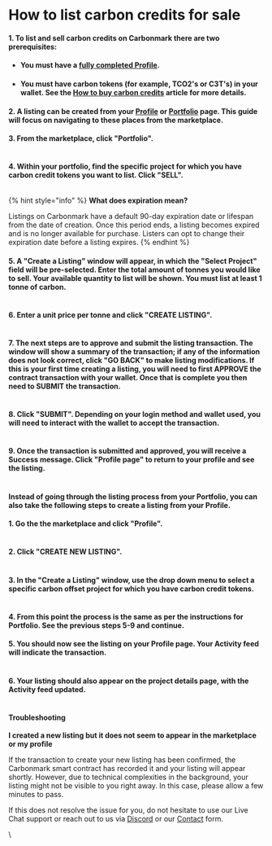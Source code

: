 # How to list carbon credits for sale

#### 1. To list and sell carbon credits on Carbonmark there are two prerequisites:

* #### You must have a [fully completed Profile](https://www.carbonmark.com/blog/how-to-create-and-edit-your-profile).
* #### You must have carbon tokens (for example, TCO2's or C3T's) in your wallet. See the [How to buy carbon credits](https://www.carbonmark.com/blog/how-to-buy-carbon-credits) article for more details.

#### 2. A listing can be created from your [Profile](https://www.carbonmark.com/users/login) or [Portfolio](https://www.carbonmark.com/portfolio) page. This guide will focus on navigating to these places from the marketplace.

#### 3. From the marketplace, click "Portfolio".

<figure><img src="https://www.carbonmark.com/_next/image?url=https%3A%2F%2Fcdn.sanity.io%2Fimages%2Fdk34t4vc%2Fproduction%2Fd83f8d41edbe2bcabb85e9f1c898caa2ce22bf46-546x590.png&#x26;w=3840&#x26;q=75" alt=""><figcaption></figcaption></figure>

#### 4. Within your portfolio, find the specific project for which you have carbon credit tokens you want to list. Click "SELL".

<figure><img src="https://www.carbonmark.com/_next/image?url=https%3A%2F%2Fcdn.sanity.io%2Fimages%2Fdk34t4vc%2Fproduction%2F9e71f72f1d17213f268e278377fc3d9b4e708392-1396x640.png&#x26;w=3840&#x26;q=75" alt=""><figcaption></figcaption></figure>

{% hint style="info" %}
**What does expiration mean?**

Listings on Carbonmark have a default 90-day expiration date or lifespan from the date of creation. Once this period ends, a listing becomes expired and is no longer available for purchase. Listers can opt to change their expiration date before a listing expires.
{% endhint %}

#### 5. A "Create a Listing" window will appear, in which the "Select Project" field will be pre-selected. Enter the total amount of tonnes you would like to sell. Your available quantity to list will be shown. You must list at least 1 tonne of carbon.

<figure><img src="https://www.carbonmark.com/_next/image?url=https%3A%2F%2Fcdn.sanity.io%2Fimages%2Fdk34t4vc%2Fproduction%2Fe85e57a2f836c62de45a1f8a8826f7ae087d12ec-990x706.png&#x26;w=3840&#x26;q=75" alt=""><figcaption></figcaption></figure>

#### 6. Enter a unit price per tonne and click "CREATE LISTING".

<figure><img src="https://www.carbonmark.com/_next/image?url=https%3A%2F%2Fcdn.sanity.io%2Fimages%2Fdk34t4vc%2Fproduction%2F685c24c14e00fb5679eef7ed0b589112c7dcb8fc-924x618.png&#x26;w=3840&#x26;q=75" alt=""><figcaption></figcaption></figure>

#### 7. The next steps are to approve and submit the listing transaction. The window will show a summary of the transaction; if any of the information does not look correct, click "GO BACK" to make listing modifications. If this is your first time creating a listing, you will need to first APPROVE the contract transaction with your wallet. Once that is complete you then need to SUBMIT the transaction.

<figure><img src="https://www.carbonmark.com/_next/image?url=https%3A%2F%2Fcdn.sanity.io%2Fimages%2Fdk34t4vc%2Fproduction%2F420b058755fcb73cf3b4bbc026a595666dcfff13-1124x1232.png&#x26;w=3840&#x26;q=75" alt=""><figcaption></figcaption></figure>

#### 8. Click "SUBMIT". Depending on your login method and wallet used, you will need to interact with the wallet to accept the transaction.

<figure><img src="https://www.carbonmark.com/_next/image?url=https%3A%2F%2Fcdn.sanity.io%2Fimages%2Fdk34t4vc%2Fproduction%2Feeef1563408541b8193fed986a25f380dd972237-922x704.png&#x26;w=3840&#x26;q=75" alt=""><figcaption></figcaption></figure>

#### 9. Once the transaction is submitted and approved, you will receive a Success message. Click "Profile page" to return to your profile and see the listing.

<figure><img src="https://www.carbonmark.com/_next/image?url=https%3A%2F%2Fcdn.sanity.io%2Fimages%2Fdk34t4vc%2Fproduction%2F894e597e5f87895da35400c53f6a7163149fa0da-912x486.png&#x26;w=3840&#x26;q=75" alt=""><figcaption></figcaption></figure>

#### **Instead of going through the listing process from your Portfolio, you can also take the following steps to create a listing from your Profile.**

#### 1. Go the the marketplace and click "Profile".

<figure><img src="https://www.carbonmark.com/_next/image?url=https%3A%2F%2Fcdn.sanity.io%2Fimages%2Fdk34t4vc%2Fproduction%2Faa885baba7490895b9a515ce308bd796fb888719-1346x624.png&#x26;w=3840&#x26;q=75" alt=""><figcaption></figcaption></figure>

#### 2. Click "CREATE NEW LISTING".

<figure><img src="https://www.carbonmark.com/_next/image?url=https%3A%2F%2Fcdn.sanity.io%2Fimages%2Fdk34t4vc%2Fproduction%2F80cd50c63e7f55ec6e61e8f1b8a27320d4724cdc-776x558.png&#x26;w=3840&#x26;q=75" alt=""><figcaption></figcaption></figure>

#### 3. In the "Create a Listing" window, use the drop down menu to select a specific carbon offset project for which you have carbon credit tokens.

<figure><img src="https://www.carbonmark.com/_next/image?url=https%3A%2F%2Fcdn.sanity.io%2Fimages%2Fdk34t4vc%2Fproduction%2F729beae5265d0fce34c9702bb9e1d6873f1039cd-1154x674.png&#x26;w=3840&#x26;q=75" alt=""><figcaption></figcaption></figure>

#### 4. From this point the process is the same as per the instructions for Portfolio. See the previous steps 5-9 and continue.

#### 5. You should now see the listing on your Profile page. Your Activity feed will indicate the transaction.

<figure><img src="https://www.carbonmark.com/_next/image?url=https%3A%2F%2Fcdn.sanity.io%2Fimages%2Fdk34t4vc%2Fproduction%2F0ae720722e4971bda562f03cb9c617a7d187d06b-2756x1168.png&#x26;w=3840&#x26;q=75" alt=""><figcaption></figcaption></figure>

#### 6. Your listing should also appear on the project details page, with the Activity feed updated.

<figure><img src="https://www.carbonmark.com/_next/image?url=https%3A%2F%2Fcdn.sanity.io%2Fimages%2Fdk34t4vc%2Fproduction%2Fd294b5798f90cc3e3aed3bfbf61df94230ce3f62-2636x1430.png&#x26;w=3840&#x26;q=75" alt=""><figcaption></figcaption></figure>

#### Troubleshooting

**I created a new listing but it does not seem to appear in the marketplace or my profile**

If the transaction to create your new listing has been confirmed, the Carbonmark smart contract has recorded it and your listing will appear shortly. However, due to technical complexities in the background, your listing might not be visible to you right away. In this case, please allow a few minutes to pass.&#x20;

If this does not resolve the issue for you, do not hesitate to use our Live Chat support or reach out to us via [Discord](https://discord.com/invite/klimadao) or our [Contact](https://share-eu1.hsforms.com/1\_VneTUObQZmJm4kNcRuEoQg3axk) form.

\
